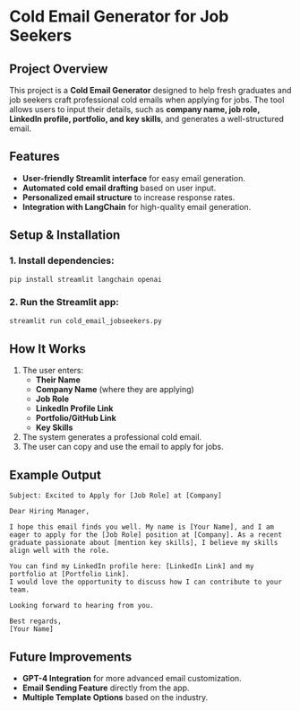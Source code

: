 # Cold Email Generator for Job Seekers

## Project Overview

This project is a **Cold Email Generator** designed to help fresh graduates and job seekers craft professional cold emails when applying for jobs. The tool allows users to input their details, such as **company name, job role, LinkedIn profile, portfolio, and key skills**, and generates a well-structured email.

## Features

- **User-friendly Streamlit interface** for easy email generation.
- **Automated cold email drafting** based on user input.
- **Personalized email structure** to increase response rates.
- **Integration with LangChain** for high-quality email generation.

## Setup & Installation

### 1. Install dependencies:

```sh
pip install streamlit langchain openai
```

### 2. Run the Streamlit app:

```sh
streamlit run cold_email_jobseekers.py
```

## How It Works

1. The user enters:
   - **Their Name**
   - **Company Name** (where they are applying)
   - **Job Role**
   - **LinkedIn Profile Link**
   - **Portfolio/GitHub Link**
   - **Key Skills**
2. The system generates a professional cold email.
3. The user can copy and use the email to apply for jobs.

## Example Output

```
Subject: Excited to Apply for [Job Role] at [Company]

Dear Hiring Manager,

I hope this email finds you well. My name is [Your Name], and I am eager to apply for the [Job Role] position at [Company]. As a recent graduate passionate about [mention key skills], I believe my skills align well with the role.

You can find my LinkedIn profile here: [LinkedIn Link] and my portfolio at [Portfolio Link].
I would love the opportunity to discuss how I can contribute to your team.

Looking forward to hearing from you.

Best regards,
[Your Name]
```

## Future Improvements

- **GPT-4 Integration** for more advanced email customization.
- **Email Sending Feature** directly from the app.
- **Multiple Template Options** based on the industry.


